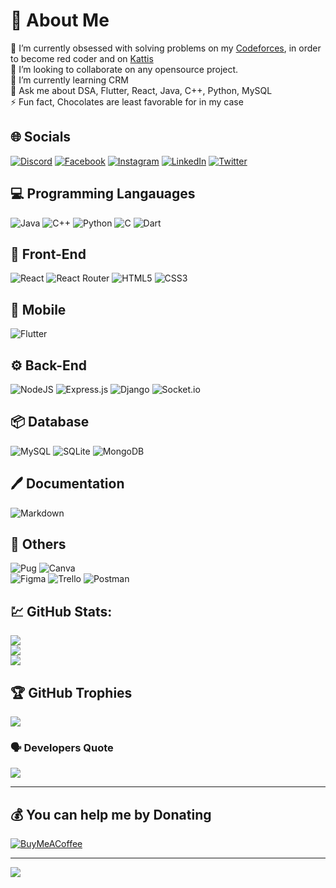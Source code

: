# 🦉 About Me
🔭 I’m currently obsessed with solving problems on my [Codeforces](https://codeforces.com/profile/ihnaqi), in order to become red coder and on [Kattis](https://open.kattis.com/users/ihnaqi) <br>👯 I’m looking to collaborate on any opensource project.<br>🌱 I’m currently learning CRM<br>💬 Ask me about DSA, Flutter, React, Java, C++, Python, MySQL<br>⚡ Fun fact, Chocolates are least favorable for in my case


## 🌐 Socials
[![Discord](https://img.shields.io/badge/Discord-%237289DA.svg?logo=discord&logoColor=white)](https://discord.gg/https://discord.gg/wAcFS2Rv) [![Facebook](https://img.shields.io/badge/Facebook-%231877F2.svg?logo=Facebook&logoColor=white)](https://facebook.com/ih.naqi@outlookc.om) [![Instagram](https://img.shields.io/badge/Instagram-%23E4405F.svg?logo=Instagram&logoColor=white)](https://instagram.com/ih.naqi) [![LinkedIn](https://img.shields.io/badge/LinkedIn-%230077B5.svg?logo=linkedin&logoColor=white)](https://linkedin.com/in/ishtiaqnaqi) [![Twitter](https://img.shields.io/badge/Twitter-%231DA1F2.svg?logo=Twitter&logoColor=white)](https://twitter.com/ih_naqi) 


## 💻  Programming Langauages
![Java](https://img.shields.io/badge/java-%23ED8B00.svg?style=for-the-badge&logo=java&logoColor=white)
![C++](https://img.shields.io/badge/c++-%2300599C.svg?style=for-the-badge&logo=c%2B%2B&logoColor=white) 
![Python](https://img.shields.io/badge/python-3670A0?style=for-the-badge&logo=python&logoColor=ffdd54)
![C](https://img.shields.io/badge/c-%2300599C.svg?style=for-the-badge&logo=c&logoColor=white) 
![Dart](https://img.shields.io/badge/dart-%230175C2.svg?style=for-the-badge&logo=dart&logoColor=white) 

## 🎨 Front-End

![React](https://img.shields.io/badge/react-%2320232a.svg?style=for-the-badge&logo=react&logoColor=%2361DAFB) 
![React Router](https://img.shields.io/badge/React_Router-CA4245?style=for-the-badge&logo=react-router&logoColor=white) 
![HTML5](https://img.shields.io/badge/html5-%23E34F26.svg?style=for-the-badge&logo=html5&logoColor=white) 
![CSS3](https://img.shields.io/badge/css3-%231572B6.svg?style=for-the-badge&logo=css3&logoColor=white)  

## 📱 Mobile
![Flutter](https://img.shields.io/badge/Flutter-%2302569B.svg?style=for-the-badge&logo=Flutter&logoColor=white) 

## ⚙️ Back-End
![NodeJS](https://img.shields.io/badge/node.js-6DA55F?style=for-the-badge&logo=node.js&logoColor=white) 
![Express.js](https://img.shields.io/badge/express.js-%23404d59.svg?style=for-the-badge&logo=express&logoColor=%2361DAFB) 
![Django](https://img.shields.io/badge/django-%23092E20.svg?style=for-the-badge&logo=django&logoColor=white) 
![Socket.io](https://img.shields.io/badge/Socket.io-black?style=for-the-badge&logo=socket.io&badgeColor=010101) 

## 📦 Database
![MySQL](https://img.shields.io/badge/mysql-%2300f.svg?style=for-the-badge&logo=mysql&logoColor=white) 
![SQLite](https://img.shields.io/badge/sqlite-%2307405e.svg?style=for-the-badge&logo=sqlite&logoColor=white) 
![MongoDB](https://img.shields.io/badge/MongoDB-%234ea94b.svg?style=for-the-badge&logo=mongodb&logoColor=white) 

## 🖊️ Documentation
![Markdown](https://img.shields.io/badge/markdown-%23000000.svg?style=for-the-badge&logo=markdown&logoColor=white) 

## 🧮 Others
![Pug](https://img.shields.io/badge/Pug-FFF?style=for-the-badge&logo=pug&logoColor=A86454) 
![Canva](https://img.shields.io/badge/Canva-%2300C4CC.svg?style=for-the-badge&logo=Canva&logoColor=white) 	
![Figma](https://img.shields.io/badge/figma-%23F24E1E.svg?style=for-the-badge&logo=figma&logoColor=white) 
![Trello](https://img.shields.io/badge/Trello-%23026AA7.svg?style=for-the-badge&logo=Trello&logoColor=white) 
![Postman](https://img.shields.io/badge/Postman-FF6C37?style=for-the-badge&logo=postman&logoColor=white)

## 💹 GitHub Stats:
![](https://github-readme-stats.vercel.app/api?username=ihnaqi&theme=dark&hide_border=true&include_all_commits=true&count_private=true)<br/>
![](https://github-readme-streak-stats.herokuapp.com/?user=ihnaqi&theme=dark&hide_border=true)<br/>
![](https://github-readme-stats.vercel.app/api/top-langs/?username=ihnaqi&theme=dark&hide_border=true&include_all_commits=true&count_private=true&layout=compact)

## 🏆 GitHub Trophies
![](https://github-profile-trophy.vercel.app/?username=ihnaqi&theme=radical&no-frame=true&no-bg=false&margin-w=4)

### 🗣️ Developers Quote
![](https://quotes-github-readme.vercel.app/api?type=horizontal&theme=radical)

---

  ## 💰 You can help me by Donating
  [![BuyMeACoffee](https://img.shields.io/badge/Buy%20Me%20a%20Coffee-ffdd00?style=for-the-badge&logo=buy-me-a-coffee&logoColor=black)](https://buymeacoffee.com/https://www.buymeacoffee.com/ihnaqi) 

---
[![](https://visitcount.itsvg.in/api?id=ihnaqi&icon=2&color=2)](https://visitcount.itsvg.in)
  
